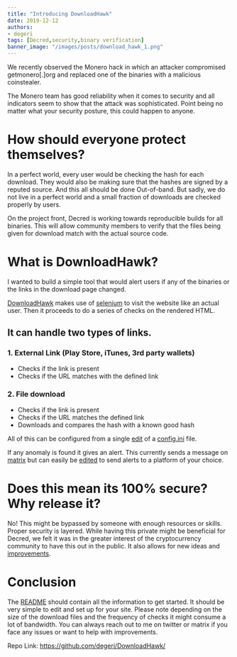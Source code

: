 ```yaml
---
title: "Introducing DownloadHawk"
date: 2019-12-12
authors:
- degeri
tags: [Decred,security,binary verification]
banner_image: "/images/posts/download_hawk_1.png"
---
```


We recently observed the Monero hack in which an attacker compromised getmonero[.]org and replaced one of the binaries with a malicious coinstealer. 

The Monero team has good reliability when it comes to security and all indicators seem to show that the attack was sophisticated. Point being no matter what your security posture, this could happen to anyone.


<!--more-->

# How should everyone protect themselves? 

In a perfect world, every user would be checking the hash for each download. They would also be making sure that the hashes are signed by a reputed source. And this all should be done Out-of-band. But sadly, we do not live in a perfect world and a small fraction of downloads are checked properly by users. 

On the project front, Decred is working towards reproducible builds for all binaries. This will allow community members to verify that the files being given for download match with the actual source code.

# What is DownloadHawk?

I wanted to build a simple tool that would alert users if any of the binaries or the links in the download page changed. 

[DownloadHawk](https://github.com/degeri/DownloadHawk) makes use of [selenium](https://selenium.dev/) to visit the website like an actual user. Then it proceeds to do a series of checks on the rendered HTML. 

## It can handle two types of links. 


### 1. External Link (Play Store, iTunes, 3rd party wallets)

- Checks if the link is present
- Checks if the URL matches with the defined link

### 2. File download 

- Checks if the link is present
- Checks if the URL matches the defined link
- Downloads and compares the hash with a known good hash


All of this can be configured from a single [edit](https://github.com/degeri/DownloadHawk#how-to-edit-the-configini-file) of a [config.ini](https://github.com/degeri/DownloadHawk/blob/master/config.ini) file. 

If any anomaly is found it gives an alert. This currently sends a message on [matrix](https://matrix.org/) but can easily be [edited](https://github.com/degeri/DownloadHawk/blob/master/functions.py#L126) to send alerts to a platform of your choice.


# Does this mean its 100% secure? Why release it? 

No! This might be bypassed by someone with enough resources or skills. Proper security is layered. While having this private might be beneficial for Decred, we felt it was in the greater interest of the cryptocurrency community to have this out in the public. It also allows for new ideas and [improvements](https://github.com/degeri/DownloadHawk/issues).


# Conclusion

The [README](https://github.com/degeri/DownloadHawk/blob/master/README.md) should contain all the information to get started. It should be very simple to edit and set up for your site. Please note depending on the size of the download files and the frequency of checks it might consume a lot of bandwidth. You can always reach out to me on twitter or matrix if you face any issues or want to help with improvements.

Repo Link:
https://github.com/degeri/DownloadHawk/